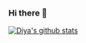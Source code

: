 ### Hi there 👋

<!--
**diya1411/diya1411** is a ✨ _special_ ✨ repository because its `README.md` (this file) appears on your GitHub profile.

Here are some ideas to get you started:

- 🔭 I’m currently working on ...
- 🌱 I’m currently learning ...
- 👯 I’m looking to collaborate on ...
- 🤔 I’m looking for help with ...
- 💬 Ask me about ...
- 📫 How to reach me: ...
- 😄 Pronouns: ...
- ⚡ Fun fact: ...
-->
[![Diya's github stats](https://github-readme-stats.vercel.app/api?username=diya1411)](https://github.com/anuraghazra/github-readme-stats)
